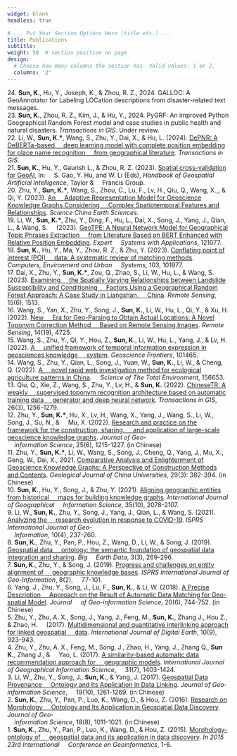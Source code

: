 ```yaml
---
widget: blank
headless: true

# ... Put Your Section Options Here (title etc.) ...
title: Publications
subtitle:
weight: 50  # section position on page
design:
  # Choose how many columns the section has. Valid values: 1 or 2.
  columns: '2'
---
```

24\. **Sun, K.**, Hu, Y., Joseph, K., & Zhou, R. Z., 2024. GALLOC: A GeoAnnotator for Labeling LOCation descriptions from disaster-related text messages.  
23\. **Sun, K.**, Zhou, R. Z., Kim, J., & Hu, Y., 2024. PyGRF: An improved Python Geographical Random Forest model and case studies in public health and natural disasters. *Transactions in GIS*. Under review.  
22\. Li, W., **Sun, K.\***, Wang, S., Zhu, Y., Dai, X., & Hu, L. (2024). [DePNR: A DeBERTa-based &nbsp;&nbsp;&nbsp;&nbsp;deep learning model with complete position embedding for place name recognition &nbsp;&nbsp;&nbsp;&nbsp;from geographical literature](https://doi.org/10.1111/tgis.13170). *Transactions in GIS*.  
21\. **Sun, K.**, Hu, Y., Gaurish L., & Zhou, R. Z. (2023). [Spatial cross-validation for GeoAI](https://www.taylorfrancis.com/books/edit/10.1201/9781003308423), In: &nbsp;&nbsp;&nbsp;&nbsp;S. Gao, Y. Hu, and W. Li (Eds), *Handbook of Geospatial Artificial Intelligence*, Taylor & &nbsp;&nbsp;&nbsp;&nbsp;Francis Group.  
20\. Zhu, Y., **Sun, K.\***, Wang, S., Zhou, C., Lu, F., Lv, H., Qiu, Q., Wang, X.,, & Qi, Y. (2023). [An &nbsp;&nbsp;&nbsp;&nbsp;Adaptive Representation Model for Geoscience Knowledge Graphs Considering &nbsp;&nbsp;&nbsp;&nbsp;Complex Spatiotemporal Features and Relationships](https://link.springer.com/article/10.1007/s11430-022-1169-9). *Science China Earth Sciences*.  
19\. Li, W., **Sun, K.\***, Zhu, Y., Ding, F., Hu, L., Dai, X., Song, J., Yang, J., Qian, L., & Wang, S. &nbsp;&nbsp;&nbsp;&nbsp;(2023). [GeoTPE: A Neural Network Model for Geographical Topic Phrases Extraction &nbsp;&nbsp;&nbsp;&nbsp;from Literature Based on BERT Enhanced with Relative Position Embedding](https://www.sciencedirect.com/science/article/abs/pii/S0957417423015798). *Expert &nbsp;&nbsp;&nbsp;&nbsp;Systems with Applications*, 121077.  
18\. **Sun, K.**, Hu, Y., Ma, Y., Zhou, R. Z., & Zhu, Y. (2023). [Conflating point of interest (POI) &nbsp;&nbsp;&nbsp;&nbsp;data: A systematic review of matching methods](https://www.sciencedirect.com/science/article/abs/pii/S0198971523000406). *Computers, Environment and Urban &nbsp;&nbsp;&nbsp;&nbsp;Systems*, 103, 101977.  
17\. Dai, X., Zhu, Y., **Sun, K.\***, Zou, Q., Zhao, S., Li, W., Hu, L., & Wang, S. (2023). [Examining &nbsp;&nbsp;&nbsp;&nbsp;the Spatially Varying Relationships between Landslide Susceptibility and Conditioning &nbsp;&nbsp;&nbsp;&nbsp;Factors Using a Geographical Random Forest Approach: A Case Study in Liangshan, &nbsp;&nbsp;&nbsp;&nbsp;China](https://www.mdpi.com/2072-4292/15/6/1513). *Remote Sensing*, 15(6), 1513.  
16\. Wang, S., Yan, X., Zhu, Y., Song, J., **Sun, K.**, Li, W., Hu, L., Qi, Y., & Xu, H. (2022). [New &nbsp;&nbsp;&nbsp;&nbsp;Era for Geo-Parsing to Obtain Actual Locations: A Novel Toponym Correction Method &nbsp;&nbsp;&nbsp;&nbsp;Based on Remote Sensing Images](https://github.com/sunkai-8304/papers/blob/main/remotesensing-14-04725-v3.pdf). *Remote Sensing*, 14(19), 4725.  
15\. Wang, S., Zhu, Y., Qi, Y., Hou, Z., **Sun, K.**, Li, W., Hu, L., Yang, J., & Lv, H. (2022). [A &nbsp;&nbsp;&nbsp;&nbsp;unified framework of temporal information expression in geosciences knowledge &nbsp;&nbsp;&nbsp;&nbsp;system](https://github.com/sunkai-8304/papers/blob/main/1-s2.0-S1674987122001189-main.pdf). *Geoscience Frontiers*, 101465.  
14\. Wang, S., Zhu, Y., Qian, L., Song, J., Yuan, W., **Sun, K.**, Li, W., & Cheng, Q. (2022). [A &nbsp;&nbsp;&nbsp;&nbsp;novel rapid web investigation method for ecological agriculture patterns in China](https://www.sciencedirect.com/science/article/abs/pii/S0048969722037500). *&nbsp;&nbsp;&nbsp;&nbsp;Science of The Total Environment*, 156653.    
13\. Qiu, Q., Xie, Z., Wang, S., Zhu, Y., Lv, H., & **Sun, K.** (2022). [ChineseTR: A weakly &nbsp;&nbsp;&nbsp;&nbsp;supervised toponym recognition architecture based on automatic training data &nbsp;&nbsp;&nbsp;&nbsp;generator and deep neural network](https://onlinelibrary.wiley.com/doi/abs/10.1111/tgis.12902). *Transactions in GIS*, 26(3), 1256-1279.  
12\. Zhu, Y., **Sun, K.\***, Hu, X., Lv, H., Wang, X., Yang, J., Wang, S., Li, W., Song, J., Su, N., & &nbsp;&nbsp;&nbsp;&nbsp;Mu, X. (2022). [Research and practice on the framework for the construction, sharing, &nbsp;&nbsp;&nbsp;&nbsp;and application of large-scale geoscience knowledge graphs](https://kns.cnki.net/kcms2/article/abstract?v=3uoqIhG8C45S0n9fL2suRadTyEVl2pW9UrhTDCdPD67jdIgJEUBVkpQ5fGS3jVevqCkUg_VgLBSQVAJbnaHaqmvIY68tyL8t&uniplatform=NZKPT). *Journal of Geo-  
&nbsp;&nbsp;&nbsp;&nbsp;information Science*, 25(6), 1215-1227. (in Chinese)    
11\. Zhu, Y., **Sun, K.\***, Li, W., Wang, S., Song, J., Cheng, Q., Yang, J., Mu, X., Geng, W., Dai, X., 2021. [Comparative Analysis and Enlightenment of Geoscience Knowledge Graphs: A Perspective of Construction Methods and Contents](https://geology.nju.edu.cn/CN/10.16108/j.issn1006-7493.2021111). *Geological Journal of China Universities*, 29(3): 382-394. (in Chinese)   
10\. **Sun, K.**, Hu, Y., Song, J., & Zhu, Y. (2021). [Aligning geographic entities from historical &nbsp;&nbsp;&nbsp;&nbsp;maps for building knowledge graphs](https://github.com/sunkai-8304/papers/blob/main/2020_IJGIS_MapGraph.pdf). *International Journal of Geographical &nbsp;&nbsp;&nbsp;&nbsp;Information Science*, 35(10), 2078-2107.  
9\. Li, W., **Sun, K.**, Zhu, Y., Song, J., Yang, J., Qian, L., & Wang, S. (2021). [Analyzing the &nbsp;&nbsp;&nbsp;&nbsp;research evolution in response to COVID-19](https://github.com/sunkai-8304/papers/blob/main/ijgi-10-00237.pdf). *ISPRS International Journal of Geo-  
&nbsp;&nbsp;&nbsp;&nbsp;Information*, 10(4), 237-260.  
8\. **Sun, K.**, Zhu, Y., Pan, P., Hou, Z., Wang, D., Li, W., & Song, J. (2019). [Geospatial data &nbsp;&nbsp;&nbsp;&nbsp;ontology: the semantic foundation of geospatial data integration and sharing](https://github.com/sunkai-8304/papers/blob/main/Geoontology.pdf). *Big &nbsp;&nbsp;&nbsp;&nbsp;Earth Data*, 3(3), 269-296.  
7\.  **Sun, K.**, Zhu, Y., & Song, J. (2019). [Progress and challenges on entity alignment of &nbsp;&nbsp;&nbsp;&nbsp;geographic knowledge bases](https://github.com/sunkai-8304/papers/blob/main/ijgi-08-00077-v2.pdf). *ISPRS International Journal of Geo-Information*, 8(2), &nbsp;&nbsp;&nbsp;&nbsp;77-101.  
6\. Yang, J., Zhu, Y., Song, J., Lu, F., **Sun, K.**, & Li, W. (2018). [A Precise Description &nbsp;&nbsp;&nbsp;&nbsp;Approach on the Result of Automatic Data Matching for Geo-spatial Model](https://kns.cnki.net/kcms2/article/abstract?v=3uoqIhG8C44YLTlOAiTRKibYlV5Vjs7i0-kJR0HYBJ80QN9L51zrPyIFJyFxI5zlN7gx9OKK2HHyUoZRXb3edemsgjEfCX6O&uniplatform=NZKPT). *Journal &nbsp;&nbsp;&nbsp;&nbsp;of Geo-information Science*, 20(6), 744-752. (in Chinese)  
5\. Zhu, Y., Zhu, A. X., Song, J., Yang, J., Feng, M., **Sun, K.**, Zhang J., Hou Z., & Zhao, H. &nbsp;&nbsp;&nbsp;&nbsp;(2017). [Multidimensional and quantitative interlinking approach for linked geospatial &nbsp;&nbsp;&nbsp;&nbsp;data](https://www.tandfonline.com/doi/full/10.1080/17538947.2016.1266041). *International Journal of Digital Earth*, 10(9), 923-943.  
4\. Zhu, Y., Zhu, A. X., Feng, M., Song, J., Zhao, H., Yang, J., Zhang Q., **Sun K.**, Zhang J., & &nbsp;&nbsp;&nbsp;&nbsp;Yao, L. (2017). [A similarity-based automatic data recommendation approach for &nbsp;&nbsp;&nbsp;&nbsp;geographic models](https://www.tandfonline.com/doi/abs/10.1080/13658816.2017.1300805). *International Journal of Geographical Information Science*, &nbsp;&nbsp;&nbsp;&nbsp;31(7), 1403-1424.  
3\. Li, W., Zhu, Y., Song, J., **Sun, K.**, & Yang, J. (2017). [Geospatial Data Provenance &nbsp;&nbsp;&nbsp;&nbsp;Ontology and Its Application in Data Linking](https://kns.cnki.net/kcms2/article/abstract?v=3uoqIhG8C44YLTlOAiTRKibYlV5Vjs7iAEhECQAQ9aTiC5BjCgn0RqcmulMbC3muQwUoKz1vcBXO_KgC89mXb12XpTWDiRZq&uniplatform=NZKPT). *Journal of Geo-information Science*, &nbsp;&nbsp;&nbsp;&nbsp;19(10), 1261-1269. (in Chinese)  
2\. **Sun, K.**, Zhu, Y., Pan, P., Luo, K., Wang, D., & Hou, Z. (2016). [Research on Morphology &nbsp;&nbsp;&nbsp;&nbsp;Ontology and Its Application in Geospatial Data Discovery](https://kns.cnki.net/kcms2/article/abstract?v=3uoqIhG8C44YLTlOAiTRKibYlV5Vjs7ijP0rjQD-AVm8oHBO0FTadgaYSZNlZqmZKss_73E-6hrtWwPtIa5i6YxW5rxa-PZT&uniplatform=NZKPT). *Journal of Geo-  
&nbsp;&nbsp;&nbsp;&nbsp;information Science*, 18(8), 1011-1021. (in Chinese)  
1\.	**Sun, K.**, Zhu, Y., Pan, P., Luo, K., Wang, D., & Hou, Z. (2015). [Morphology-ontology of &nbsp;&nbsp;&nbsp;&nbsp;geospatial data and its application in data discovery](https://ieeexplore.ieee.org/document/7378640). *In 2015 23rd International &nbsp;&nbsp;&nbsp;&nbsp;Conference on Geoinformatics*, 1-6.

